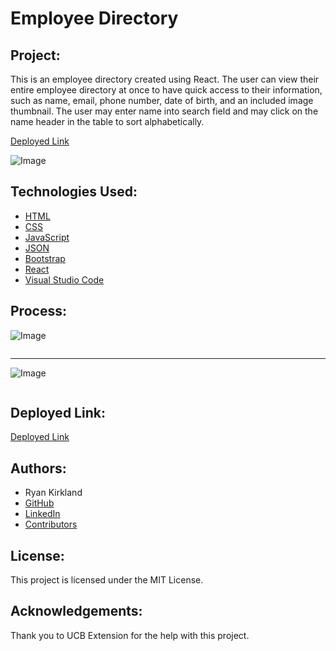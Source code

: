 # Employee Directory

## Project:

This is an employee directory created using React. The user can view their entire employee directory at once to have quick access to their information, such as name, email, phone number, date of birth, and an included image thumbnail. The user may enter name into search field and may click on the name header in the table to sort alphabetically.

[Deployed Link](https://ryankirkland86.github.io/employee-directory/)

![Image]()

## Technologies Used:

- [HTML](https://developer.mozilla.org/en-US/docs/Web/HTML)
- [CSS](https://developer.mozilla.org/en-US/docs/Web/CSS)
- [JavaScript](https://www.javascript.com/)
- [JSON](https://www.json.org/json-en.html)
- [Bootstrap](https://getbootstrap.com/docs/5.0/getting-started/introduction/)
- [React](https://reactjs.org/)
- [Visual Studio Code](https://code.visualstudio.com/)

## Process:

![Image]()



```javascript

```

------------------------------------------------

![Image]()



```javascript

```

## Deployed Link:

[Deployed Link](https://ryankirkland86.github.io/employee-directory/)

## Authors:

- Ryan Kirkland
- [GitHub](https://github.com/RyanKirkland86)
- [LinkedIn](https://www.linkedin.com/in/ryan-kirkland-619942200/)
- [Contributors](https://bootcamp.berkeley.edu/coding/)

## License:

This project is licensed under the MIT License.

## Acknowledgements:

Thank you to UCB Extension for the help with this project.